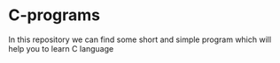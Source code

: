 # C-programs
In this repository we can find some short and simple program which will help you to learn C language
